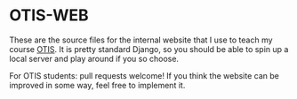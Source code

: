 # OTIS-WEB

These are the source files for the internal website
that I use to teach my course [OTIS](https://web.evanchen.cc/otis.html).
It is pretty standard Django, so you should be able to spin
up a local server and play around if you so choose.

For OTIS students: pull requests welcome!
If you think the website can be improved in some way, feel free to implement it.
